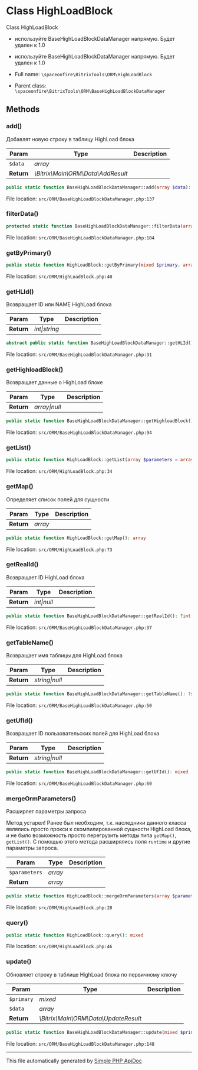 # Class HighLoadBlock

Class HighLoadBlock

-   используйте BaseHighLoadBlockDataManager напрямую. Будет удален к 1.0
-   используйте BaseHighLoadBlockDataManager напрямую. Будет удален к 1.0

-   Full name: `\spaceonfire\BitrixTools\ORM\HighLoadBlock`
-   Parent class: `\spaceonfire\BitrixTools\ORM\BaseHighLoadBlockDataManager`

## Methods

### add()

Добавлят новую строку в таблицу HighLoad блока

| Param      | Type                              | Description |
| ---------- | --------------------------------- | ----------- |
| `$data`    | _array_                           |             |
| **Return** | _\Bitrix\Main\ORM\Data\AddResult_ |             |

```php
public static function BaseHighLoadBlockDataManager::add(array $data): mixed
```

File location: `src/ORM/BaseHighLoadBlockDataManager.php:137`

### filterData()

```php
protected static function BaseHighLoadBlockDataManager::filterData(array $data): array
```

File location: `src/ORM/BaseHighLoadBlockDataManager.php:104`

### getByPrimary()

```php
public static function HighLoadBlock::getByPrimary(mixed $primary, array $parameters = array()): mixed
```

File location: `src/ORM/HighLoadBlock.php:40`

### getHLId()

Возвращает ID или NAME HighLoad блока

| Param      | Type              | Description |
| ---------- | ----------------- | ----------- |
| **Return** | _int&#124;string_ |             |

```php
abstract public static function BaseHighLoadBlockDataManager::getHLId(): mixed
```

File location: `src/ORM/BaseHighLoadBlockDataManager.php:31`

### getHighloadBlock()

Возвращает данные о HighLoad блоке

| Param      | Type              | Description |
| ---------- | ----------------- | ----------- |
| **Return** | _array&#124;null_ |             |

```php
public static function BaseHighLoadBlockDataManager::getHighloadBlock(): ?array
```

File location: `src/ORM/BaseHighLoadBlockDataManager.php:94`

### getList()

```php
public static function HighLoadBlock::getList(array $parameters = array()): mixed
```

File location: `src/ORM/HighLoadBlock.php:34`

### getMap()

Определяет список полей для сущности

| Param      | Type    | Description |
| ---------- | ------- | ----------- |
| **Return** | _array_ |             |

```php
public static function HighLoadBlock::getMap(): array
```

File location: `src/ORM/HighLoadBlock.php:73`

### getRealId()

Возвращает ID HighLoad блока

| Param      | Type            | Description |
| ---------- | --------------- | ----------- |
| **Return** | _int&#124;null_ |             |

```php
public static function BaseHighLoadBlockDataManager::getRealId(): ?int
```

File location: `src/ORM/BaseHighLoadBlockDataManager.php:37`

### getTableName()

Возвращает имя таблицы для HighLoad блока

| Param      | Type               | Description |
| ---------- | ------------------ | ----------- |
| **Return** | _string&#124;null_ |             |

```php
public static function BaseHighLoadBlockDataManager::getTableName(): ?string
```

File location: `src/ORM/BaseHighLoadBlockDataManager.php:50`

### getUfId()

Возвращает ID пользовательских полей для HighLoad блока

| Param      | Type               | Description |
| ---------- | ------------------ | ----------- |
| **Return** | _string&#124;null_ |             |

```php
public static function BaseHighLoadBlockDataManager::getUfId(): mixed
```

File location: `src/ORM/BaseHighLoadBlockDataManager.php:60`

### mergeOrmParameters()

Расширяет параметры запроса

Метод устарел! Ранее был необходим, т.к. наследники данного класса являлись просто прокси
к скомпилированной сущности HighLoad блока, и не было возможность просто перегрузить
методы типа `getMap()`, `getList()`.
С помощью этого метода расширялись поля `runtime` и другие параметры запроса.

| Param         | Type    | Description |
| ------------- | ------- | ----------- |
| `$parameters` | _array_ |             |
| **Return**    | _array_ |             |

```php
public static function HighLoadBlock::mergeOrmParameters(array $parameters = []): mixed
```

File location: `src/ORM/HighLoadBlock.php:28`

### query()

```php
public static function HighLoadBlock::query(): mixed
```

File location: `src/ORM/HighLoadBlock.php:46`

### update()

Обновляет строку в таблице HighLoad блока по первичному ключу

| Param      | Type                                 | Description |
| ---------- | ------------------------------------ | ----------- |
| `$primary` | _mixed_                              |             |
| `$data`    | _array_                              |             |
| **Return** | _\Bitrix\Main\ORM\Data\UpdateResult_ |             |

```php
public static function BaseHighLoadBlockDataManager::update(mixed $primary, array $data): mixed
```

File location: `src/ORM/BaseHighLoadBlockDataManager.php:148`

---

This file automatically generated by [Simple PHP ApiDoc](https://github.com/spaceonfire/simple-php-apidoc)

